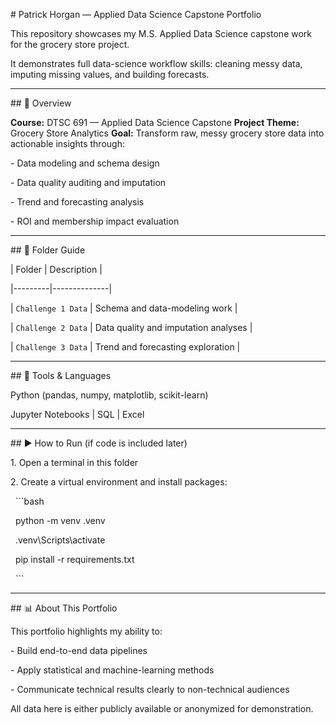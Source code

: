 \# Patrick Horgan — Applied Data Science Capstone Portfolio



This repository showcases my M.S. Applied Data Science capstone work for the grocery store project.  

It demonstrates full data-science workflow skills: cleaning messy data, imputing missing values, and building forecasts.



---



\## 🧠 Overview



**Course:** DTSC 691 — Applied Data Science Capstone
**Project Theme:** Grocery Store Analytics
**Goal:** Transform raw, messy grocery store data into actionable insights through:

\- Data modeling and schema design  

\- Data quality auditing and imputation  

\- Trend and forecasting analysis  

\- ROI and membership impact evaluation  



---



\## 📂 Folder Guide



| Folder | Description |

|---------|--------------|

| `Challenge 1 Data` | Schema and data-modeling work |

| `Challenge 2 Data` | Data quality and imputation analyses |

| `Challenge 3 Data` | Trend and forecasting exploration |



---



\## 🧰 Tools \& Languages



Python (pandas, numpy, matplotlib, scikit-learn)  

Jupyter Notebooks  |  SQL  |  Excel  



---



\## ▶️ How to Run (if code is included later)



1\. Open a terminal in this folder  

2\. Create a virtual environment and install packages:

&nbsp;  ```bash

&nbsp;  python -m venv .venv

&nbsp;  .venv\\Scripts\\activate

&nbsp;  pip install -r requirements.txt

&nbsp;  ```



---



\## 📊 About This Portfolio



This portfolio highlights my ability to:

\- Build end-to-end data pipelines  

\- Apply statistical and machine-learning methods  

\- Communicate technical results clearly to non-technical audiences  



All data here is either publicly available or anonymized for demonstration.

